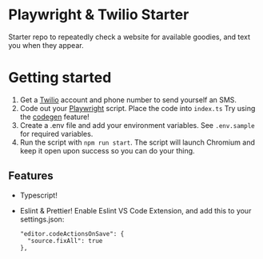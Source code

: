 # Playwright & Twilio Starter

Starter repo to repeatedly check a website for available goodies, and text you when they appear.

# Getting started

1. Get a [Twilio](https://www.twilio.com/) account and phone number to send yourself an SMS.
2. Code out your [Playwright](https://github.com/microsoft/playwright) script.  Place the code into `index.ts`  Try using the [codegen](https://playwright.dev/docs/cli/#generate-code) feature!
3. Create a .env file and add your environment variables.  See `.env.sample` for required variables.
4. Run the script with `npm run start`.  The script will launch Chromium and keep it open upon success so you can do your thing.

## Features

* Typescript!
* Eslint & Prettier!
  Enable Eslint VS Code Extension, and add this to your settings.json:

  ```
  "editor.codeActionsOnSave": {
    "source.fixAll": true
  },
  ```
